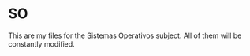 # SO

This are my files for the Sistemas Operativos subject. All of them will be constantly modified.
